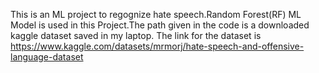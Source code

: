 This is an ML project to regognize hate speech.Random Forest(RF) ML Model is used in this Project.The path given in the code is a downloaded kaggle dataset saved in my laptop. The link for the dataset is https://www.kaggle.com/datasets/mrmorj/hate-speech-and-offensive-language-dataset

